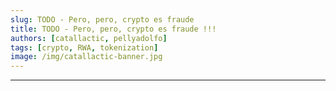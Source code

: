 ```yaml
---
slug: TODO - Pero, pero, crypto es fraude
title: TODO - Pero, pero, crypto es fraude !!!
authors: [catallactic, pellyadolfo]
tags: [crypto, RWA, tokenization]
image: /img/catallactic-banner.jpg
---
```

---
